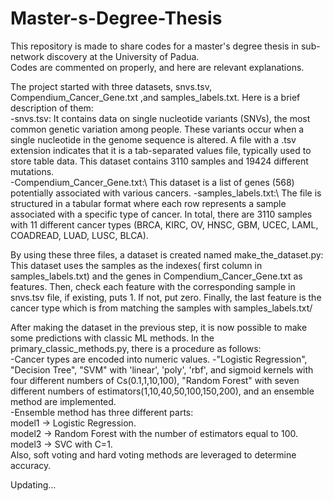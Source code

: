 # Master-s-Degree-Thesis


This repository is made to share codes for a master's degree thesis in sub-network discovery at the University of Padua.\
Codes are commented on properly, and here are relevant explanations.


The project started with three datasets, snvs.tsv, Compendium_Cancer_Gene.txt ,and samples_labels.txt. Here is a brief description of them:\
-snvs.tsv: It contains data on single nucleotide variants (SNVs), the most common genetic variation among people. These variants occur when a single nucleotide in the genome sequence is altered. A file with a .tsv extension indicates that it is a tab-separated values file, typically used to store table data. This dataset contains 3110 samples and 19424 different mutations.\
-Compendium_Cancer_Gene.txt:\ This dataset is a list of genes (568) potentially associated with various cancers.
-samples_labels.txt:\ The file  is structured in a tabular format where each row represents a sample associated with a specific type of cancer. In total, there are 3110 samples with 11 different cancer types (BRCA, KIRC, OV, HNSC, GBM, UCEC, LAML, COADREAD, LUAD, LUSC, BLCA).


By using these three files, a dataset is created named make_the_dataset.py:\
This dataset uses the samples as the indexes( first column in samples_labels.txt) and the genes in Compendium_Cancer_Gene.txt as features. Then, check each feature with the corresponding sample in snvs.tsv file, if existing, puts 1. If not, put zero. Finally, the last feature is the cancer type which is from matching the samples with samples_labels.txt/


After making the dataset in the previous step, it is now possible to make some predictions with classic ML methods. In the primary_classic_methods.py, there is a procedure as follows:\
-Cancer types are encoded into numeric values.
-"Logistic Regression", "Decision Tree", "SVM" with 'linear', 'poly', 'rbf', and sigmoid kernels with four different numbers of Cs(0.1,1,10,100), "Random Forest" with seven different numbers of estimators(1,10,40,50,100,150,200), and an ensemble method are implemented.\
-Ensemble method has three different parts:\
model1 -> Logistic Regression.\
model2 -> Random Forest with the number of estimators equal to 100.\
model3 -> SVC with C=1.\
Also, soft voting and hard voting methods are leveraged to determine accuracy.




Updating...
